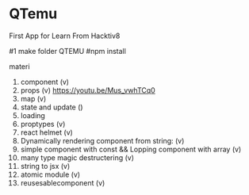 # QTemu
First App for Learn From Hacktiv8

#1 make folder QTEMU
#npm install

materi
1. component (v)
2. props (v) https://youtu.be/Mus_vwhTCq0
3. map (v)
4. state and update () 
5. loading
6. proptypes (v)
7. react helmet (v)
8. Dynamically rendering component from string: (v)
9. simple component with const && Lopping component with array (v)
10. many type magic destructering (v)
11. string to jsx (v)
12. atomic module (v)
13. reusesablecomponent (v)
